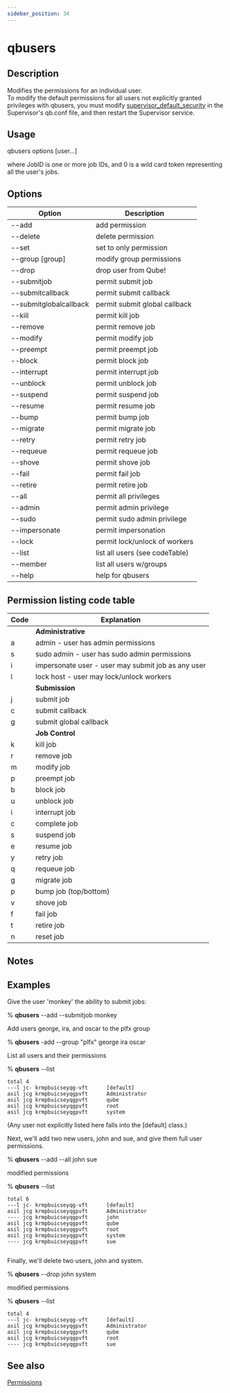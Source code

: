 ```yaml
---
sidebar_position: 34
---
```


# qbusers

## Description
Modifies the permissions for an individual user.\
To modify the default permissions for all users not explicitly granted
privileges with qbusers, you must modify
[supervisor_default_security](/administrators-guide/configuration-parameter-reference/supervisor_default_security)
in the Supervisor's qb.conf file, and then restart the Supervisor service.

## Usage 
qbusers options [user...]

where JobID is one or more job IDs, and 0 is a wild card token representing
all the user's jobs.

## Options
| Option | Description |
| ---    | ---         |
| --add | add permission | |
| --delete | delete permission |
| --set | set to only permission |
| --group [group] | modify group permissions |
| --drop | drop user from Qube! |
| --submitjob | permit submit job |
| --submitcallback | permit submit callback |
| --submitglobalcallback | permit submit global callback |
| --kill | permit kill job |
| --remove | permit remove job |
| --modify | permit modify job |
| --preempt | permit preempt job |
| --block | permit block job |
| --interrupt | permit interrupt job |
| --unblock | permit unblock job |
| --suspend | permit suspend job |
| --resume | permit resume job |
| --bump | permit bump job |
| --migrate | permit migrate job |
| --retry | permit retry job
| --requeue | permit requeue job |
| --shove | permit shove job |
| --fail | permit fail job |
| --retire | permit retire job |
| --all | permit all privileges |
| --admin | permit admin privilege |
| --sudo | permit sudo admin privilege |
| --impersonate | permit impersonation |
| --lock | permit lock/unlock of workers |
| --list | list all users (see codeTable) |
| --member | list all users w/groups |
| --help | help for qbusers |

## Permission listing code table
| Code | Explanation |
|------|-------------|
|   | **Administrative** |
| a | admin - user has admin permissions |
| s | sudo admin - user has sudo admin permissions |
| i | impersonate user - user may submit job as any user |
| l | lock host - user may lock/unlock workers |
|   | **Submission** |
| j | submit job |
| c | submit callback |
| g | submit global callback |
|   | **Job Control** |
| k | kill job |
| r | remove job |
| m | modify job |
| p | preempt job |
| b | block job |
| u | unblock job |
| i | interrupt job |
| c | complete job |
| s | suspend job |
| e | resume job |
| y | retry job |
| q | requeue job |
| g	| migrate job |
| p	| bump job (top/bottom) |
| v	| shove job |
| f	| fail job |
| t	| retire job |
| n	| reset job |

## Notes
 
## Examples
Give the user 'monkey' the ability to submit jobs:

% **qbusers** --add --submitjob monkey

Add users george, ira, and oscar to the plfx group

% **qbusers** -add --group "plfx" george ira oscar

List all users and their permissions

% **qbusers** --list
```
total 4
---l jc- krmpbuicseyqg-vft      [default]
asil jcg krmpbuicseyqgpvft      Administrator
asil jcg krmpbuicseyqgpvft      qube
asil jcg krmpbuicseyqgpvft      root
asil jcg krmpbuicseyqgpvft      system
```
(Any user not explicitly listed here falls into the [default] class.)

Next, we'll add two new users, john and sue, and give them full user permissions.

% **qbusers** --add --all john sue

modified permissions

% **qbusers** --list

```
total 6
---l jc- krmpbuicseyqg-vft      [default]
asil jcg krmpbuicseyqgpvft      Administrator
---- jcg krmpbuicseyqgpvft      john
asil jcg krmpbuicseyqgpvft      qube
asil jcg krmpbuicseyqgpvft      root
asil jcg krmpbuicseyqgpvft      system
---- jcg krmpbuicseyqgpvft      sue
 
```

Finally, we'll delete two users, john and system.

% **qbusers** --drop john system

modified permissions

% **qbusers** --list

```
total 4
---l jc- krmpbuicseyqg-vft      [default]
asil jcg krmpbuicseyqgpvft      Administrator
asil jcg krmpbuicseyqgpvft      qube
asil jcg krmpbuicseyqgpvft      root
---- jcg krmpbuicseyqgpvft      sue
```

## See also
[Permissions](/administrators-guide/configuring-qube/Permissions)
